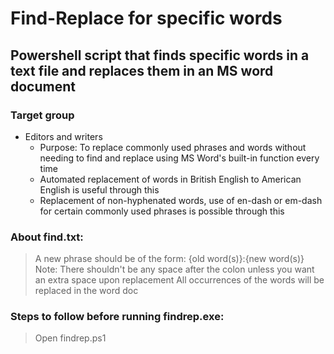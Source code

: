 # Find-Replace for specific words
## Powershell script that finds specific words in a text file and replaces them in an MS word document<br>

### Target group<br>
- Editors and writers
  - Purpose: To replace commonly used phrases and words without needing to find and replace using MS Word's built-in function every time
  - Automated replacement of words in British English to American English is useful through this
  - Replacement of non-hyphenated words, use of en-dash or em-dash for certain commonly used phrases is possible through this

### About find.txt:
> A new phrase should be of the form: {old word(s)}:{new word(s)}
  > Note: There shouldn't be any space after the colon unless you want an extra space upon replacement
> All occurrences of the words will be replaced in the word doc

### Steps to follow before running findrep.exe:
> Open findrep.ps1
> 
